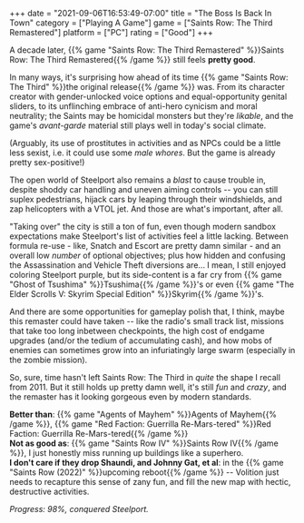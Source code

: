 +++
date = "2021-09-06T16:53:49-07:00"
title = "The Boss Is Back In Town"
category = ["Playing A Game"]
game = ["Saints Row: The Third Remastered"]
platform = ["PC"]
rating = ["Good"]
+++

A decade later, {{% game "Saints Row: The Third Remastered" %}}Saints Row: The Third Remastered{{% /game %}} still feels <b>pretty good</b>.

In many ways, it's surprising how ahead of its time {{% game "Saints Row: The Third" %}}the original release{{% /game %}} was.  From its character creator with gender-unlocked voice options and equal-opportunity genital sliders, to its unflinching embrace of anti-hero cynicism and moral neutrality; the Saints may be homicidal monsters but they're <i>likable</i>, and the game's <i>avant-garde</i> material still plays well in today's social climate.

(Arguably, its use of prostitutes in activities and as NPCs could be a little less sexist, i.e. it could use some <i>male whores</i>.  But the game is already pretty sex-positive!)

The open world of Steelport also remains a <i>blast</i> to cause trouble in, despite shoddy car handling and uneven aiming controls -- you can still suplex pedestrians, hijack cars by leaping through their windshields, and zap helicopters with a VTOL jet.  And those are what's important, after all.

"Taking over" the city is still a ton of fun, even though modern sandbox expectations make Steelport's list of activities feel a little lacking.  Between formula re-use - like, Snatch and Escort are pretty damn similar - and an overall low <i>number</i> of optional objectives; plus how hidden and confusing the Assassination and Vehicle Theft diversions are... I mean, I still enjoyed coloring Steelport purple, but its side-content is a far cry from {{% game "Ghost of Tsushima" %}}Tsushima{{% /game %}}'s or even {{% game "The Elder Scrolls V: Skyrim Special Edition" %}}Skyrim{{% /game %}}'s.

And there are some opportunities for gameplay polish that, I think, maybe this remaster could have taken -- like the radio's small track list, missions that take too long inbetween checkpoints, the high cost of endgame upgrades (and/or the tedium of accumulating cash), and how mobs of enemies can sometimes grow into an infuriatingly large swarm (especially in the zombie mission).

So, sure, time hasn't left Saints Row: The Third in <i>quite</i> the shape I recall from 2011.  But it still holds up pretty damn well, it's still <i>fun</i> and <i>crazy</i>, and the remaster has it looking gorgeous even by modern standards.

<b>Better than</b>: {{% game "Agents of Mayhem" %}}Agents of Mayhem{{% /game %}}, {{% game "Red Faction: Guerrilla Re-Mars-tered" %}}Red Faction: Guerrilla Re-Mars-tered{{% /game %}}  
<b>Not as good as</b>: {{% game "Saints Row IV" %}}Saints Row IV{{% /game %}}, I just honestly miss running up buildings like a superhero.  
<b>I don't care if they drop Shaundi, and Johnny Gat, et al</b>: in the {{% game "Saints Row (2022)" %}}upcoming reboot{{% /game %}} -- Volition just needs to recapture this sense of zany fun, and fill the new map with hectic, destructive activities.

<i>Progress: 98%, conquered Steelport.</i>
